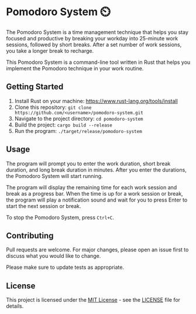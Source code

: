 # Pomodoro System ⏲️
The Pomodoro System is a time management technique that helps you stay focused and productive by breaking your workday into 25-minute work sessions, followed by short breaks. After a set number of work sessions, you take a longer break to recharge.

This Pomodoro System is a command-line tool written in Rust that helps you implement the Pomodoro technique in your work routine.

## Getting Started
<ol>
  <li>Install Rust on your machine: <a href="https://www.rust-lang.org/tools/install">https://www.rust-lang.org/tools/install</a></li>
  <li>Clone this repository: <code>git clone https://github.com/&lt;username&gt;/pomodoro-system.git</code></li>
  <li>Navigate to the project directory: <code>cd pomodoro-system</code></li>
  <li>Build the project: <code>cargo build --release</code></li>
  <li>Run the program: <code>./target/release/pomodoro-system</code></li>
</ol>

## Usage
The program will prompt you to enter the work duration, short break duration, and long break duration in minutes. After you enter the durations, the Pomodoro System will start running.

The program will display the remaining time for each work session and break as a progress bar. When the time is up for a work session or break, the program will play a notification sound and wait for you to press Enter to start the next session or break.

To stop the Pomodoro System, press <code>Ctrl+C</code>.

## Contributing
Pull requests are welcome. For major changes, please open an issue first to discuss what you would like to change.

Please make sure to update tests as appropriate.

## License
This project is licensed under the <a href="LICENSE">MIT License</a> - see the <a href="LICENSE">LICENSE</a> file for details.
